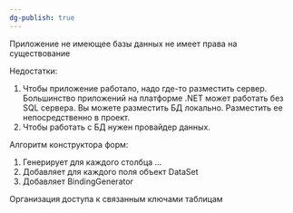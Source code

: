 ```yaml
---
dg-publish: true
---
```


Приложение не имеющее базы данных не имеет права на существование

Недостатки:
1. Чтобы приложение работало, надо где-то разместить сервер. Большинство приложений на платформе .NET может работать без SQL сервера. Вы можете разместить БД локально. Разместить ее непосредственно в проект.
2. Чтобы работать с БД нужен провайдер данных.

Алгоритм конструктора форм:
1. Генерирует для каждого столбца ...
2. Добавляет для каждого поля объект DataSet
3. Добавляет BindingGenerator

Организация доступа к связанным ключами таблицам

